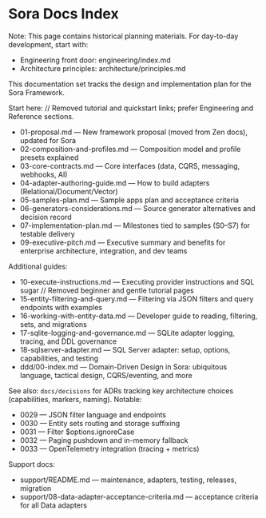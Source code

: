 # Sora Docs Index

Note: This page contains historical planning materials. For day-to-day development, start with:
- Engineering front door: engineering/index.md
- Architecture principles: architecture/principles.md

This documentation set tracks the design and implementation plan for the Sora Framework.

Start here:
// Removed tutorial and quickstart links; prefer Engineering and Reference sections.

- 01-proposal.md — New framework proposal (moved from Zen docs), updated for Sora
- 02-composition-and-profiles.md — Composition model and profile presets explained
- 03-core-contracts.md — Core interfaces (data, CQRS, messaging, webhooks, AI)
- 04-adapter-authoring-guide.md — How to build adapters (Relational/Document/Vector)
- 05-samples-plan.md — Sample apps plan and acceptance criteria
- 06-generators-considerations.md — Source generator alternatives and decision record
- 07-implementation-plan.md — Milestones tied to samples (S0–S7) for testable delivery
- 09-executive-pitch.md — Executive summary and benefits for enterprise architecture, integration, and dev teams

Additional guides:
- 10-execute-instructions.md — Executing provider instructions and SQL sugar
// Removed beginner and gentle tutorial pages
 - 15-entity-filtering-and-query.md — Filtering via JSON filters and query endpoints with examples
 - 16-working-with-entity-data.md — Developer guide to reading, filtering, sets, and migrations
- 17-sqlite-logging-and-governance.md — SQLite adapter logging, tracing, and DDL governance
 - 18-sqlserver-adapter.md — SQL Server adapter: setup, options, capabilities, and testing
 - ddd/00-index.md — Domain-Driven Design in Sora: ubiquitous language, tactical design, CQRS/eventing, and more

See also: `docs/decisions` for ADRs tracking key architecture choices (capabilities, markers, naming). Notable:
- 0029 — JSON filter language and endpoints
- 0030 — Entity sets routing and storage suffixing
- 0031 — Filter $options.ignoreCase
- 0032 — Paging pushdown and in-memory fallback
 - 0033 — OpenTelemetry integration (tracing + metrics)

Support docs:
- support/README.md — maintenance, adapters, testing, releases, migration
 - support/08-data-adapter-acceptance-criteria.md — acceptance criteria for all Data adapters
